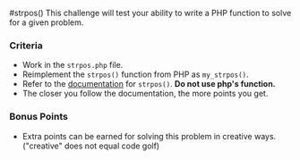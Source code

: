 #strpos()
This challenge will test your ability to write a PHP function to solve for a given problem.

### Criteria
* Work in the `strpos.php` file.
* Reimplement the `strpos()` function from PHP as `my_strpos()`.
* Refer to the [documentation](http://www.php.net/manual/en/function.strpos.php) for `strpos()`. __Do not use php's function.__
* The closer you follow the documentation, the more points you get.

### Bonus Points
* Extra points can be earned for solving this problem in creative ways. ("creative" does not equal code golf)
